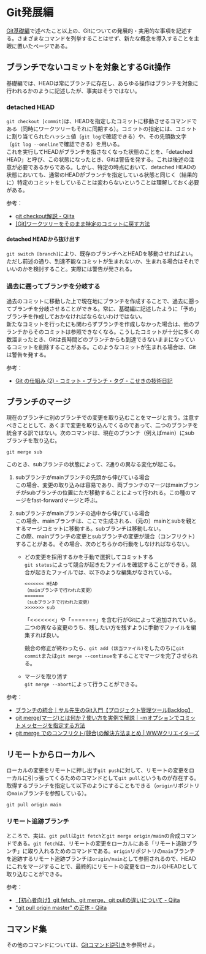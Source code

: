 # Git発展編
[Git基礎編](./git-basic.html)で述べたこと以上の、Gitについての発展的・実用的な事項を記述する。さまざまなコマンドを列挙することはせず、新たな概念を導入することを主眼に置いたページである。

## ブランチでないコミットを対象とするGit操作
基礎編では、HEADは常にブランチに存在し、あらゆる操作はブランチを対象に行われるかのように記述したが、事実はそうではない。

### detached HEAD
`git checkout [commit]`は、HEADを指定したコミットに移動させるコマンドである（同時にワークツリーもそれに同期する）。コミットの指定には、コミットに割り当てられたハッシュ値（`git log`で確認できる）や、その先頭数文字（`git log --oneline`で確認できる）を用いる。  
これを実行してHEADがブランチを指さなくなった状態のことを、「detached HEAD」と呼び、この状態になったとき、Gitは警告を発する。これは後述の注意が必要であるからである。しかし、特定の時点において、detached HEADの状態においても、通常のHEADがブランチを指定している状態と同じく（結果的に）特定のコミットをしていることは変わらないということは理解しておく必要がある。

参考：
* [git checkout解説 - Qiita](https://qiita.com/yunano/items/f3133ea64efed762df2f)
* [\[Git\]ワークツリーをそのまま特定のコミットに戻す方法](https://kajindowsxp.com/git-reset/)

#### detached HEADから抜け出す
`git switch [branch]`により、既存のブランチへとHEADを移動させればよい。ただし前述の通り、到達不能なコミットが生まれないか、生まれる場合はそれでいいのかを検討すること。実際には警告が発される。

### 過去に遡ってブランチを分岐する
過去のコミットに移動した上で現在地にブランチを作成することで、過去に遡ってブランチを分岐させることができる。常に、基礎編に記述したように「予め」ブランチを作成しておかなければならないわけではない。  
新たなコミットを行ったにも関わらずブランチを作成しなかった場合は、他のブランチからそのコミットは参照できなくなる。こうしたコミットが十分に多くの数溜まったとき、Gitは長時間どのブランチからも到達できないままになっているコミットを削除することがある。このようなコミットが生まれる場合は、Gitは警告を発する。

参考：
* [Git の仕組み (2) - コミット・ブランチ・タグ - こせきの技術日記](https://koseki.hatenablog.com/entry/2014/06/11/inside-git-2a)

## ブランチのマージ
現在のブランチに別のブランチでの変更を取り込むことをマージと言う。注意すべきこととして、あくまで変更を取り込んでくるのであって、二つのブランチを統合する訳ではない。次のコマンドは、現在のブランチ（例えばmain）にsubブランチを取り込む。
```
git merge sub
```
このとき、subブランチの状態によって、2通りの異なる変化が起こる。
1. subブランチがmainブランチの先頭から伸びている場合  
    この場合、変更の取り込みは容易であり、両ブランチのマージはmainブランチがsubブランチの位置にただ移動することによって行われる。この種のマージをfast-forwardマージと呼ぶ。

1. subブランチがmainブランチの途中から伸びている場合  
    この場合、mainブランチは、ここで生成される、（元の）mainとsubを親とするマージコミットに移動する。subブランチは移動しない。  
    この際、mainブランチの変更とsubブランチの変更が競合（コンフリクト）することがある。その場合、次のどちらかの行動をしなければならない。
    * どの変更を採用するかを手動で選択してコミットする  
        `git status`によって競合が起きたファイルを確認することができる。競合が起きたファイルでは、以下のような編集がなされている。
        ```
        <<<<<<< HEAD
        （mainブランチで行われた変更）
        =======
        （subブランチで行われた変更）
        >>>>>>> sub
        ```
        「<<<<<<<」や「=======」を含む行がGitによって追加されている。二つの異なる変更のうち、残したい方を残すように手動でファイルを編集すれば良い。

        競合の修正が終わったら、`git add (該当ファイル)`をしたのちに`git commit`または`git merge --continue`をすることでマージを完了させられる。
    * マージを取り消す  
        `git merge --abort`によって行うことができる。

参考：
* [ブランチの統合｜サル先生のGit入門【プロジェクト管理ツールBacklog】](https://backlog.com/ja/git-tutorial/stepup/04/)
* [git merge(マージ)とは何か？使い方を実例で解説｜-mオプションでコミットメッセージを指定する方法](https://prograshi.com/general/git/how-to-use-git-merge/)
* [git merge でのコンフリクト(競合)の解決方法まとめ \| WWWクリエイターズ](https://www-creators.com/archives/1938)

## リモートからローカルへ
ローカルの変更をリモートに押し出す`git push`に対して、リモートの変更をローカルに引っ張ってくるためのコマンドとして`git pull`というものが存在する。取得するブランチを指定して以下のようにすることもできる（`origin`リポジトリの`main`ブランチを参照している）。
```
git pull origin main
```

### リモート追跡ブランチ
ところで、実は、`git pull`は`git fetch`と`git merge origin/main`の合成コマンドである。`git fetch`は、リモートの変更をローカルにある「リモート追跡ブランチ」に取り入れるためのコマンドである。`origin`リポジトリの`main`ブランチを追跡するリモート追跡ブランチは`origin/main`として参照されるので、HEADにこれをマージすることで、最終的にリモートの変更をローカルのHEADとして取り込むことができる。

参考：
* [【初心者向け】git fetch、git merge、git pullの違いについて - Qiita](https://qiita.com/wann/items/688bc17460a457104d7d)
* ["git pull origin master" の正体 - Qiita](https://qiita.com/nasutaro211/items/c590994a5d5091206c08)

## コマンド集
その他のコマンドについては、[Gitコマンド逆引き](./git-commands.html)を参照せよ。





<!--- 
概念の導入
* git 一般
    * https://snowsystem.net/git/git-master/git-1/
    * https://backlog.com/ja/git-tutorial/
    * https://note.com/asahi_ictrad/n/n8764312bd843
    * https://qiita.com/_ha1f/items/2dca1047c57d4f0bd465
    * [Git の仕組み (1) - こせきの技術日記](https://koseki.hatenablog.com/entry/2014/04/22/inside-git-1)  
    * [Git の仕組み (2) - コミット・ブランチ・タグ - こせきの技術日記](https://koseki.hatenablog.com/entry/2014/06/11/inside-git-2)  
    * [【Git】新人エンジニア、git pushまでの道 - Qiita](https://qiita.com/yukibe/items/9ef9d54f2e7d53cfb51c)  
    * [あなたはまだGitを使いこなせていない - Qiita](https://qiita.com/hitochan/items/32f43181a3e7db342188)  
    * https://www.asobou.co.jp/blog/web/git-beginner
    * https://zenn.dev/coder_ka/articles/1424213850674e#fn-8c67-1
* 過去のコミットを参照する
    * https://qiita.com/yagaodekawasu/items/18a2c395722a4f012338
    * https://prograshi.com/general/git/meaning-of-head-and-at-mark/
* checkout, switch; reset, restore
    * https://kakakakakku.hatenablog.com/entry/2020/04/08/151627
    * https://ebc-2in2crc.hatenablog.jp/entry/2020/11/22/130521
    * https://qiita.com/shuntaro_tamura/items/db1aef9cf9d78db50ffe
* インデックスの正体
    * [Gitのインデックスの中身](https://zenn.dev/kaityo256/articles/inside_the_index)

[gitconfig の基本を理解する - Qiita](https://qiita.com/shionit/items/fb4a1a30538f8d335b35)

git reset --soft: コミットを取り消す


リモート追跡ブランチとdiffをとる
第9話 git diff で差分を確認！【連載】マンガでわかるGit ～コマンド編～ - itstaffing エンジニアスタイル

-->